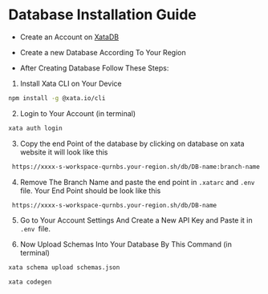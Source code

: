<h1> Database Installation Guide</h1>

- Create an Account on [XataDB](https://xata.io)
- Create a new Database According To Your Region

- After Creating Database Follow These Steps: 

1. Install Xata CLI on Your Device
```bash
npm install -g @xata.io/cli
```
2. Login to Your Account (in terminal)
```bash
xata auth login
```

3. Copy the end Point of the database by clicking on database on xata website it will look like this

```bash
 https://xxxx-s-workspace-qurnbs.your-region.sh/db/DB-name:branch-name
 ```
 4. Remove The Branch Name and paste  the end point  in `.xatarc` and `.env` file. Your End Point should be look like this
 ```bash
  https://xxxx-s-workspace-qurnbs.your-region.sh/db/DB-name
  ```

5. Go to Your Account Settings And Create a New API Key and Paste it in  `.env `file.

6. Now Upload Schemas Into Your Database By This Command (in terminal)
```bash
xata schema upload schemas.json

xata codegen
```

 
